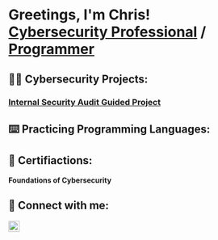 <h1>Greetings, I'm Chris! <br/><a href="https://www.linkedin.com/in/linksmith/">Cybersecurity Professional</a> / <a href="https://github.com/igitluv">Programmer</a></h1>

<h2>👨‍💻 Cybersecurity Projects:</h2>

<a href="Botium Toys Controls and Compliance Checklist.pdf" target="_blank"><h3>Internal Security Audit Guided Project</h3></a>

<h2>⌨️ Practicing Programming Languages:</h2>

<h2>📃 Certifiactions:</h2>

  <b>Foundations of Cybersecurity</b>
  
<h2> 🤳 Connect with me:</h2>

<img align="left" alt="ChrisSmith | LinkedIn" width="22px" src="https://cdn.jsdelivr.net/npm/simple-icons@v3/icons/linkedin.svg" />
